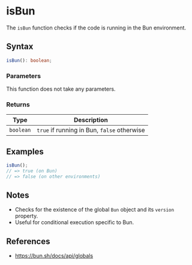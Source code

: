 # isBun

The `isBun` function checks if the code is running in the Bun environment.

## Syntax

```typescript
isBun(): boolean;
```

### Parameters

This function does not take any parameters.

### Returns

| Type       | Description                                 |
| ---------- | ------------------------------------------- |
| `boolean`  | `true` if running in Bun, `false` otherwise |

## Examples

```typescript
isBun();
// => true (on Bun)
// => false (on other environments)
```

## Notes

* Checks for the existence of the global `Bun` object and its `version` property.
* Useful for conditional execution specific to Bun.

## References

* https://bun.sh/docs/api/globals
